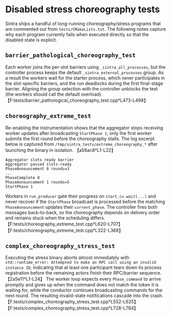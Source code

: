 # Disabled stress choreography tests

Sintra ships a handful of long-running choreography/stress programs that are
commented out from `tests/CMakeLists.txt`.  The following notes capture why each
program currently fails when executed directly so that the disabled state is
explicit.

## `barrier_pathological_choreography_test`

Each worker joins the per-slot barriers using `_sintra_all_processes`, but the
controller process keeps the default `_sintra_external_processes` group.  As a
result the workers wait for the starter process, which never participates in the
slot-specific barriers, and the run deadlocks during the first final-stage
barrier.  Aligning the group selection with the controller unblocks the test
(the workers should call the default overload). 【F:tests/barrier_pathological_choreography_test.cpp†L473-L498】

## `choreography_extreme_test`

Re-enabling the instrumentation shows that the aggregator stops receiving worker
updates after broadcasting `StartPhase 1`; only the first worker submits the
first round before the choreography stalls.  The log excerpt below is captured
from `/tmp/sintra_tests/extreme_choreography_*` after launching the binary in
isolation. 【a56ac8†L1-L22】

```
Aggregator slots ready barrier
Aggregator passed slots-ready
PhaseAnnouncement 0 rounds=3
...
PhaseComplete 0
PhaseAnnouncement 1 rounds=5
StartPhase 1
```

Workers in `run_producer` gate their progress on `start_cv.wait(...)` and never
recover if the `StartPhase` broadcast is processed before the matching
`PhaseAnnouncement` updates their `current_phase`.  The controller fires both
messages back-to-back, so the choreography depends on delivery order and remains
stuck when the scheduling differs. 【F:tests/choreography_extreme_test.cpp†L620-L707】【F:tests/choreography_extreme_test.cpp†L322-L368】

## `complex_choreography_stress_test`

Executing the stress binary aborts almost immediately with
`std::runtime_error: Attempted to make an RPC call using an invalid instance ID`,
indicating that at least one participant tears down its process registration
before the remaining actors finish their RPC/barrier sequence. 【2a5e11†L1-L24】
The worker loop expects every `Phase_command` to arrive promptly and gives up
when the command does not match the token it is waiting for, while the conductor
continues broadcasting commands for the next round.  The resulting invalid-state
notifications cascade into the crash. 【F:tests/complex_choreography_stress_test.cpp†L552-L625】【F:tests/complex_choreography_stress_test.cpp†L728-L784】
